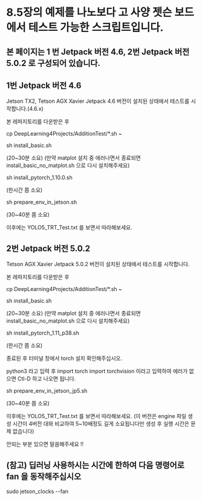 # 8.5장의 예제를 나노보다 고 사양 젯슨 보드에서 테스트 가능한 스크립트입니다.

## 본 페이지는 1 번 Jetpack 버전 4.6, 2번 Jetpack 버전 5.0.2 로 구성되어 있습니다.

## 1번 Jetpack 버전 4.6  

Jetson TX2, Tetson AGX Xavier Jetpack 4.6 버전이 설치된 상태에서 테스트를 시작합니다.(4.6.x)

본 레파지토리를 다운받은 후

cp DeepLearning4Projects/AdditionTest/*.sh ~

sh install_basic.sh

(20~30분 소요)
(만약 matplot 설치 중 에러나면서 종료되면 install_basic_no_matplot.sh 으로 다시 설치해주세요)

sh install_pytorch_1.10.0.sh

(한시간 쯤 소요)

sh prepare_env_in_jetson.sh

(30~40분 쯤 소요)

이후에는 YOLO5_TRT_Test.txt 를 보면서 따라해보세요.

## 2번 Jetpack 버전 5.0.2

Tetson AGX Xavier Jetpack 5.0.2 버전이 설치된 상태에서 테스트를 시작합니다.

본 레파지토리를 다운받은 후

cp DeepLearning4Projects/AdditionTest/*.sh ~

sh install_basic.sh

(20~30분 소요)
(만약 matplot 설치 중 에러나면서 종료되면 install_basic_no_matplot.sh 으로 다시 설치해주세요)

sh install_pytorch_1.11_p38.sh

(한시간 쯤 소요)

종료된 후 터미널 창에서 torch 설치 확인해주십시오.

python3 라고 입력 후
import torch
import torchvision 
이라고 입력하여 에러가 없으면 Ctl-D 하고 나오면 됩니다.

sh prepare_env_in_jetson_jp5.sh

(30~40분 쯤 소요)

이후에는 YOLO5_TRT_Test.txt 를 보면서 따라해보세요.
(이 버전은 engine 파일 생성 시간이 4버전 대와 비교하여 5~10배정도 길게 소요됩니다만 생성 후 실행 시간은 문제 없습니다)

안되는 부분 있으면 말씀해주세요 !!


## (참고) 딥러닝 사용하시는 시간에 한하여 다음 명령어로 fan 을 동작해주십시오

sudo jetson_clocks --fan


